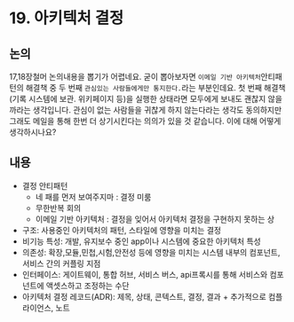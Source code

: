 # 19. 아키텍처 결정

## 논의
17,18장철머 논의내용을 뽑기가 어렵네요. 굳이 뽑아보자면 `이메일 기반 아키텍처`안티패턴의 해결책 중 두 번째 `관심있는 사람들에게만 통지한다.`라는 부분인데요.
첫 번째 해결책(기록 시스템에 보관. 위키페이지 등)을 실행한 상태라면 모두에게 보내도 괜찮지 않을까라는 생각입니다.
관심이 없는 사람들을 귀찮게 하지 않는다라는 생각도 동의하지만 그래도 메일을 통해 한번 더 상기시킨다는 의의가 있을 것 같습니다.
이에 대해 어떻게 생각하시나요?

## 내용
- 결정 안티패턴
	- 네 패를 먼저 보여주지마 : 결정 미룸
	- 무한반복 회의
	- 이메일 기반 아키텍처 : 결정을 잊어서 아키텍처 결정을 구현하지 못하는 상
- 구조: 사용중인 아키텍처의 패턴, 스타일에 영향을 미치는 결정
- 비기능 특성: 개발, 유지보수 중인 app이나 시스템에 중요한 아키텍처 특성
- 의존성: 확장,모듈,민첩,시험,안전성 등에 영향을 미치는 시스템 내부의 컴포넌트, 서비스 간의 커플링 지점
- 인터페이스: 게이트웨이, 통합 허브, 서비스 버스, api프록시를 통해 서비스와 컴포넌트에 액셋스하고 조정하는 수단
- 아키텍처 결정 레코드(ADR): 제목, 상태, 콘텍스트, 결정, 결과 + 추가적으로 컴플라이언스, 노트
